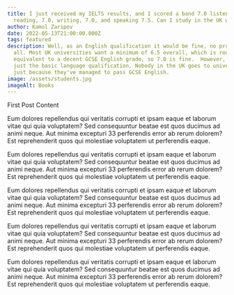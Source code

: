 ```yaml
---
title: I just received my IELTS results, and I scored a band 7.0 listening 6.5,
  reading, 7.0, writing, 7.0, and speaking 7.5. Can I study in the UK with this?
author: Kamol Zaripov
date: 2022-05-13T21:00:00.000Z
tags: featured
description: Well, as an English qualification it would be fine, no problem at
  all. Most UK universities want a minimum of 6.5 overall, which is roughly
  equivalent to a decent GCSE English grade, so 7.0 is fine.  However, that is
  just the basic language qualification. Nobody in the UK goes to university
  just because they've managed to pass GCSE English.
image: /assets/students.jpg
imageAlt: Books
---
```


First Post Content

Eum dolores repellendus qui veritatis corrupti et ipsam eaque et laborum vitae qui quia voluptatem? Sed consequuntur beatae est quos ducimus ad animi neque. Aut minima excepturi 33 perferendis error ab rerum dolorem? Est reprehenderit quos qui molestiae voluptatem ut perferendis eaque.

Eum dolores repellendus qui veritatis corrupti et ipsam eaque et laborum vitae qui quia voluptatem? Sed consequuntur beatae est quos ducimus ad animi neque. Aut minima excepturi 33 perferendis error ab rerum dolorem? Est reprehenderit quos qui molestiae voluptatem ut perferendis eaque.

Eum dolores repellendus qui veritatis corrupti et ipsam eaque et laborum vitae qui quia voluptatem? Sed consequuntur beatae est quos ducimus ad animi neque. Aut minima excepturi 33 perferendis error ab rerum dolorem? Est reprehenderit quos qui molestiae voluptatem ut perferendis eaque.

Eum dolores repellendus qui veritatis corrupti et ipsam eaque et laborum vitae qui quia voluptatem? Sed consequuntur beatae est quos ducimus ad animi neque. Aut minima excepturi 33 perferendis error ab rerum dolorem? Est reprehenderit quos qui molestiae voluptatem ut perferendis eaque.

Eum dolores repellendus qui veritatis corrupti et ipsam eaque et laborum vitae qui quia voluptatem? Sed consequuntur beatae est quos ducimus ad animi neque. Aut minima excepturi 33 perferendis error ab rerum dolorem? Est reprehenderit quos qui molestiae voluptatem ut perferendis eaque.
